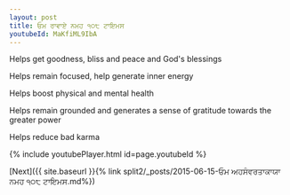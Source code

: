 ```yaml
---
layout: post
title: ਓਮ ਰਾਵਾਏ ਨਮਹ ੧੦੮ ਟਾਇਮਸ
youtubeId: MaKfiML9IbA
---
```

 
 
Helps get goodness, bliss and peace and God's blessings
 
Helps remain focused, help generate inner energy 
 
Helps boost physical and mental health 
 
Helps remain grounded and generates a sense of gratitude towards the greater power 
 
Helps reduce bad karma
 
 
 
 


{% include youtubePlayer.html id=page.youtubeId %}
 
[Next]({{ site.baseurl }}{% link  split2/_posts/2015-06-15-ਓਮ ਅਹਸੰਵਰਤਾਕਾਯਾ ਨਮਹ ੧੦੮ ਟਾਇਮਸ.md%})
 
